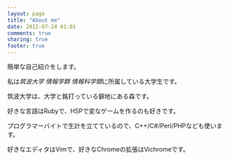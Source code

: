 ```yaml
---
layout: page
title: "About me"
date: 2012-07-24 01:01
comments: true
sharing: true
footer: true
---
```

簡単な自己紹介をします。

私は*筑波大学 情報学群 情報科学類*に所属している大学生です。

筑波大学は、大学と銘打っている僻地にある森です。

好きな言語はRubyで、HSPで変なゲームを作るのも好きです。

プログラマーバイトで生計を立てているので、C++/C#/Perl/PHPなども使います。

好きなエディタはVimで、好きなChromeの拡張はVichromeです。
